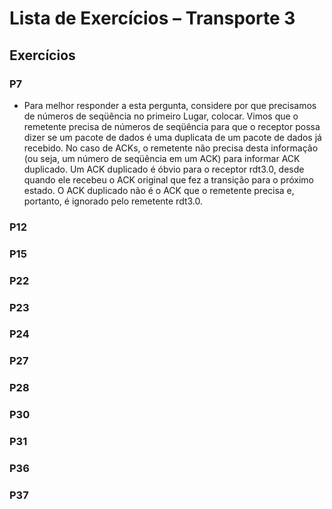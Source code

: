 # Lista de Exercícios – Transporte 3

## Exercícios

### P7
* Para melhor responder a esta pergunta, considere por que precisamos de números de seqüência no primeiro Lugar, colocar. Vimos que o remetente precisa de números de seqüência para que o receptor possa dizer se um pacote de dados é uma duplicata de um pacote de dados já recebido. No caso de ACKs, o remetente não precisa desta informação (ou seja, um número de seqüência em um ACK) para informar ACK duplicado. Um ACK duplicado é óbvio para o receptor rdt3.0, desde quando ele recebeu o ACK original que fez a transição para o próximo estado. O ACK duplicado não é o ACK que o remetente precisa e, portanto, é ignorado pelo remetente rdt3.0.

### P12
### P15
### P22
### P23
### P24
### P27
### P28
### P30
### P31
### P36
### P37